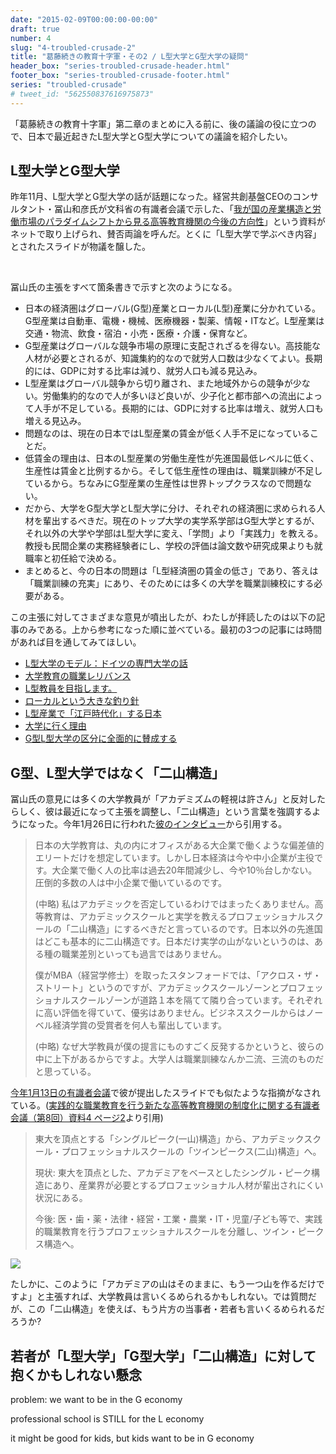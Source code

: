 ```yaml
---
date: "2015-02-09T00:00:00-00:00"
draft: true
number: 4
slug: "4-troubled-crusade-2"
title: "葛藤続きの教育十字軍・その2 / L型大学とG型大学の疑問"
header_box: "series-troubled-crusade-header.html"
footer_box: "series-troubled-crusade-footer.html"
series: "troubled-crusade"
# tweet_id: "562550837616975873"
---
```


「葛藤続きの教育十字軍」第二章のまとめに入る前に、後の議論の役に立つので、日本で最近起きたL型大学とG型大学についての議論を紹介したい。

## L型大学とG型大学

昨年11月、L型大学とG型大学の話が話題になった。経営共創基盤CEOのコンサルタント・冨山和彦氏が文科省の有識者会議で示した、「[我が国の産業構造と労働市場のパラダイムシフトから見る高等教育機関の今後の方向性](http://www.mext.go.jp/b_menu/shingi/chousa/koutou/061/gijiroku/__icsFiles/afieldfile/2014/10/23/1352719_4.pdf)」という資料がネットで取り上げられ、賛否両論を呼んだ。とくに「L型大学で学ぶべき内容」とされたスライドが物議を醸した。

<figure>
	<img src="http://blog-images.chibicode.com/dist/edo/4/lvsg.jpg" alt="" >
  <figcaption><a href="http://thepage.jp/detail/20141107-00000003-wordleaf"></a></figcaption>
</figure>

冨山氏の主張をすべて箇条書きで示すと次のようになる。

- 日本の経済圏はグローバル(G型)産業とローカル(L型)産業に分かれている。G型産業は自動車、電機・機械、医療機器・製薬、情報・ITなど。L型産業は交通・物流、飲食・宿泊・小売・医療・介護・保育など。
- G型産業はグローバルな競争市場の原理に支配されざるを得ない。高技能な人材が必要とされるが、知識集約的なので就労人口数は少なくてよい。長期的には、GDPに対する比率は減り、就労人口も減る見込み。
- L型産業はグローバル競争から切り離され、また地域外からの競争が少ない。労働集約的なので人が多いほど良いが、少子化と都市部への流出によって人手が不足している。長期的には、GDPに対する比率は増え、就労人口も増える見込み。
- 問題なのは、現在の日本ではL型産業の賃金が低く人手不足になっていることだ。
- 低賃金の理由は、日本のL型産業の労働生産性が先進国最低レベルに低く、生産性は賃金と比例するから。そして低生産性の理由は、職業訓練が不足しているから。ちなみにG型産業の生産性は世界トップクラスなので問題ない。
- だから、大学をG型大学とL型大学に分け、それぞれの経済圏に求められる人材を輩出するべきだ。現在のトップ大学の実学系学部はG型大学とするが、それ以外の大学や学部はL型大学に変え、「学問」より「実践力」を教える。教授も民間企業の実務経験者にし、学校の評価は論文数や研究成果よりも就職率と初任給で決める。
- まとめると、今の日本の問題は「L型経済圏の賃金の低さ」であり、答えは「職業訓練の充実」にあり、そのためには多くの大学を職業訓練校にする必要がある。

この主張に対してさまざまな意見が噴出したが、わたしが拝読したのは以下の記事のみである。上から参考になった順に並べている。最初の3つの記事には時間があれば目を通してみてほしい。

- [L型大学のモデル：ドイツの専門大学の話](http://d.hatena.ne.jp/next49/20141026/p2)
- [大学教育の職業レリバンス](http://eulabourlaw.cocolog-nifty.com/blog/2014/11/post-7bfe.html)
- [L型教員を目指します。](http://d.hatena.ne.jp/osakaeco/20141027/p1)
- [ローカルという大きな釣り針](http://blog.szk.cc/2015/01/26/the-local-as-a-hook/)
- [L型産業で「江戸時代化」する日本](http://www.newsweekjapan.jp/column/ikeda/2014/11/l.php)
- [大学に行く理由](http://business.nikkeibp.co.jp/article/life/20141030/273213/)
- [G型L型大学の区分に全面的に賛成する](http://blogos.com/article/97274/)

## G型、L型大学ではなく「二山構造」

冨山氏の意見には多くの大学教員が「アカデミズムの軽視は許さん」と反対したらしく、彼は最近になって主張を調整し、「二山構造」という言葉を強調するようになった。今年1月26日に行われた[彼のインタビュー](http://toyokeizai.net/articles/-/58760)から引用する。

> 日本の大学教育は、丸の内にオフィスがある大企業で働くような偏差値的エリートだけを想定しています。しかし日本経済は今や中小企業が主役です。大企業で働く人の比率は過去20年間減少し、今や10％台しかない。圧倒的多数の人は中小企業で働いているのです。
>
> (中略) 私はアカデミックを否定しているわけではまったくありません。高等教育は、アカデミックスクールと実学を教えるプロフェッショナルスクールの「二山構造」にするべきだと言っているのです。日本以外の先進国はどこも基本的に二山構造です。日本だけ実学の山がないというのは、ある種の職業差別といっても過言ではありません。
>
> 僕がMBA（経営学修士）を取ったスタンフォードでは、「アクロス・ザ・ストリート」というのですが、アカデミックスクールゾーンとプロフェッショナルスクールゾーンが道路１本を隔てて隣り合っています。それぞれに高い評価を得ていて、優劣はありません。ビジネススクールからはノーベル経済学賞の受賞者を何人も輩出しています。
>
> (中略) なぜ大学教員が僕の提言にものすごく反発するかというと、彼らの中に上下があるからですよ。大学人は職業訓練なんか二流、三流のものだと思っている。

[今年1月13日の有識者会議](http://www.mext.go.jp/b_menu/shingi/chousa/koutou/061/gijiroku/1354584.htm)で彼が提出したスライドでも似たような指摘がなされている。([実践的な職業教育を行う新たな高等教育機関の制度化に関する有識者会議（第8回）資料4 ページ2](http://www.mext.go.jp/b_menu/shingi/chousa/koutou/061/gijiroku/__icsFiles/afieldfile/2015/01/27/1354584_4_2.pdf)より引用)

> 東大を頂点とする「シングルピーク(一山)構造」から、アカデミックスクール・プロフェッショナルスクールの「ツインピークス(二山)構造」へ。
>
> 現状: 東大を頂点とした、アカデミアをベースとしたシングル・ピーク構造にあり、産業界が必要とするプロフェッショナル人材が輩出されにくい状況にある。
>
> 今後: 医・歯・薬・法律・経営・工業・農業・IT・児童/子ども等で、実践的職業教育を行うプロフェッショナルスクールを分離し、ツイン・ピークス構造へ。

<p class="textblock__gallery--1"><a href="http://blog-images.chibicode.com/dist/edo/4/twinpeaks.png"><img src="http://blog-images.chibicode.com/dist/edo/4/twinpeaks.png" class="img--bordered"></a></p>

たしかに、このように「アカデミアの山はそのままに、もう一つ山を作るだけですよ」と主張すれば、大学教員は言いくるめられるかもしれない。では質問だが、この「二山構造」を使えば、もう片方の当事者・若者も言いくるめられるだろうか?

## 若者が「L型大学」「G型大学」「二山構造」に対して抱くかもしれない懸念

problem: we want to be in the G economy

professional school is STILL for the L economy

it might be good for kids, but kids want to be in G economy
